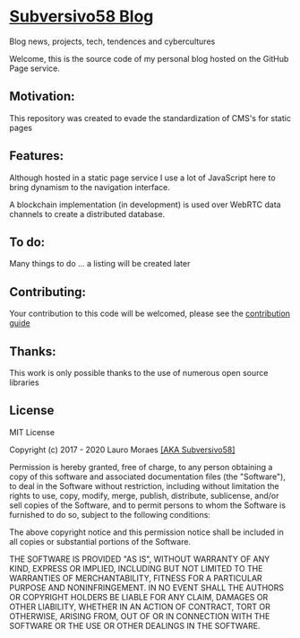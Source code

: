 # [Subversivo58 Blog](https://subversivo58.github.io)

Blog news, projects, tech, tendences and cybercultures

Welcome, this is the source code of my personal blog hosted on the GitHub Page service.


## Motivation:

This repository was created to evade the standardization of CMS's for static pages


## Features:

Although hosted in a static page service I use a lot of JavaScript here to bring dynamism to the navigation interface.

A blockchain implementation (in development) is used over WebRTC data channels to create a distributed database.


## To do:

Many things to do ... a listing will be created later


## Contributing:

Your contribution to this code will be welcomed, please see the [contribution guide](CONTRIBUTING.md)


## Thanks:

This work is only possible thanks to the use of numerous open source libraries


## License

MIT License

Copyright (c) 2017 - 2020 Lauro Moraes [[AKA Subversivo58]](https://github.com/subversivo58)

Permission is hereby granted, free of charge, to any person obtaining a copy
of this software and associated documentation files (the "Software"), to deal
in the Software without restriction, including without limitation the rights
to use, copy, modify, merge, publish, distribute, sublicense, and/or sell
copies of the Software, and to permit persons to whom the Software is
furnished to do so, subject to the following conditions:

The above copyright notice and this permission notice shall be included in all
copies or substantial portions of the Software.

THE SOFTWARE IS PROVIDED "AS IS", WITHOUT WARRANTY OF ANY KIND, EXPRESS OR
IMPLIED, INCLUDING BUT NOT LIMITED TO THE WARRANTIES OF MERCHANTABILITY,
FITNESS FOR A PARTICULAR PURPOSE AND NONINFRINGEMENT. IN NO EVENT SHALL THE
AUTHORS OR COPYRIGHT HOLDERS BE LIABLE FOR ANY CLAIM, DAMAGES OR OTHER
LIABILITY, WHETHER IN AN ACTION OF CONTRACT, TORT OR OTHERWISE, ARISING FROM,
OUT OF OR IN CONNECTION WITH THE SOFTWARE OR THE USE OR OTHER DEALINGS IN THE
SOFTWARE.
